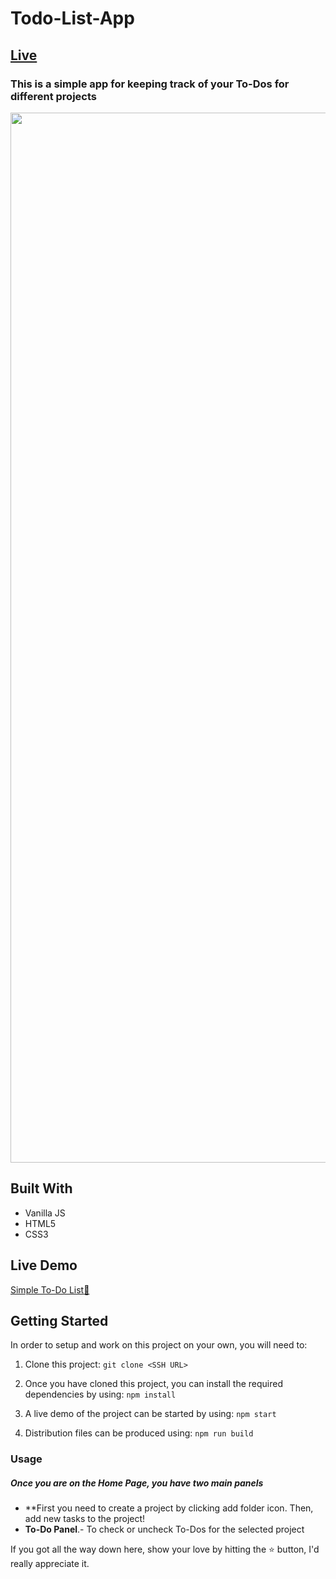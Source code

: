 # Todo-List-App

## [Live](https://tomo5524.github.io/ToDoList-APP/)

### This is a simple app for keeping track of your To-Dos for different projects

<div align="center"><img width="1680" alt="Todo-List-App" src="https://user-images.githubusercontent.com/35819620/118463154-6c6cfc00-b73a-11eb-9834-9cea69ffa752.png">
</div>
<!-- 
**Note:** This website works best with high res screens (1080p and up). Check the [improvements section](#improvements) for future updates.
-->



## Built With 

- Vanilla JS
- HTML5
- CSS3

## Live Demo

[Simple To-Do List:bookmark_tabs:](https://tomo5524.github.io/ToDoList-APP/)


## Getting Started

In order to setup and work on this project on your own, you will need to:

1. Clone this project:
`git clone <SSH URL>`

2. Once you have cloned this project, you can install the required dependencies by using:
`npm install`

3. A live demo of the project can be started by using:
`npm start`

4. Distribution files can be produced using:
`npm run build`

### Usage

##### Once you are on the Home Page, you have two main panels
- **First you need to create a project by clicking add folder icon. Then, add new tasks to the project!
- **To-Do Panel**.- To check or uncheck To-Dos for the selected project

<!--
## Improvements

Features we are going to add to this app:
- Bug test and squash some bugs
- Add option to add due time for to-do
- Add functionailty to rearrange projects and to-dos by dragging and dropping
- Approach a Responsive Web Design(RWD)
- Move from HTML and vanilla CSS to React Js framework

## Acknowledgement

Design inspired by [Notion](https://notion.so/)

## 🤝 Contributing

Contributions, issues, and feature requests are welcome!

## Show your support
-->



If you got all the way down here, show your love by hitting the ⭐️ button, I'd really appreciate it.
